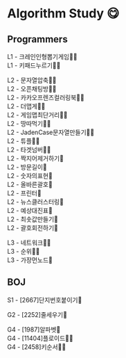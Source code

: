 # Algorithm Study 😋
## Programmers
L1 - 크레인인형뽑기게임🧚🐌  
L1 - 키패드누르기🧚🐌    

L2 - 문자열압축🧚🐌  
L2 - 오픈채팅방🧚🐌   
L2 - 카카오프렌즈컬러링북🧚🐌   
L2 - 더맵게🧚🐌   
L2 - 게임맵최단거리🧚🐌   
L2 - 땅따먹기🧚🐌   
L2 - JadenCase문자열만들기🧚🐌   
L2 - 튜플🧚🐌    
L2 - 타겟넘버🧚🐌   
L2 - 짝지어제거하기🐌   
L2 - 방문길이🐌   
L2 - 숫자의표현🐌   
L2 - 올바른괄호🐌   
L2 - 프린터🐌   
L2 - 뉴스클러스터링🐌    
L2 - 예상대진표🐌    
L2 - 최솟값만들기🐌  
L2 - 괄호회전하기🐌    

L3 - 네트워크🧚🐌     
L3 - 순위🧚🐌   
L3 - 가장먼노드🐌   

## BOJ
S1 - [2667]단지번호붙이기🐌   
   
G2 - [2252]줄세우기🐌   

G4 - [1987]알파벳🐌   
G4 - [11404]플로이드🧚🐌   
G4 - [2458]키순서🧚🐌
